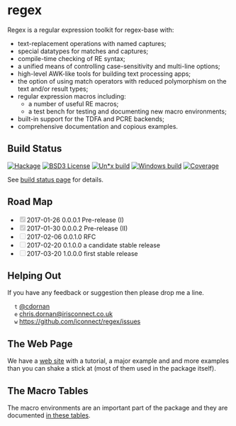 # regex

Regex is a regular expression toolkit for regex-base with:

  * text-replacement operations with named captures;
  * special datatypes for matches and captures;
  * compile-time checking of RE syntax;
  * a unified means of controlling case-sensitivity and multi-line options;
  * high-level AWK-like tools for building text processing apps;
  * the option of using match operators with reduced polymorphism on the
    text and/or result types;
  * regular expression macros including:
      + a number of useful RE macros;
      + a test bench for testing and documenting new macro environments;
  * built-in support for the TDFA and PCRE backends;
  * comprehensive documentation and copious examples.


## Build Status

[![Hackage](http://regex.uk/badges/hackage.svg)](https://hackage.haskell.org/package/regex) [![BSD3 License](http://regex.uk/badges/license.svg)](https://tldrlegal.com/license/bsd-3-clause-license-%28revised%29) [![Un*x build](http://regex.uk/badges/unix-build.svg)](https://travis-ci.org/iconnect/regex) [![Windows build](http://regex.uk/badges/windows-build.svg)](https://ci.appveyor.com/project/engineerirngirisconnectcouk/regex/branch/master) [![Coverage](http://regex.uk/badges/coverage.svg)](https://coveralls.io/github/iconnect/regex?branch=master)

See [build status page](http://regex.uk/build-status) for details.


## Road Map

<ul class='contains-task-list'>
  <li class='task-list-item'><input type='checkbox' class='task-list-item-checkbox' checked='' disabled=''/>2017-01-26  0.0.0.1  Pre-release (I)</li>
  <li class='task-list-item'><input type='checkbox' class='task-list-item-checkbox' checked='' disabled=''/>2017-01-30  0.0.0.2  Pre-release (II)</li>
  <li class='task-list-item'><input type='checkbox' class='task-list-item-checkbox' disabled=''/>2017-02-06  0.0.1.0  RFC</li>
  <li class='task-list-item'><input type='checkbox' class='task-list-item-checkbox' disabled=''/>2017-02-20  0.1.0.0  a candidate stable release</li>
  <li class='task-list-item'><input type='checkbox' class='task-list-item-checkbox' disabled=''/>2017-03-20  1.0.0.0  first stable release</li>
</ul>


## Helping Out

If you have any feedback or suggestion then please drop me a line.

&nbsp;&nbsp;&nbsp;&nbsp;`t` [@cdornan](https://twitter.com/cdornan)<br/>
&nbsp;&nbsp;&nbsp;&nbsp;`e` chris.dornan@irisconnect.co.uk<br/>
&nbsp;&nbsp;&nbsp;&nbsp;`w` https://github.com/iconnect/regex/issues


## The Web Page

We have a [web site](http://regex.uk) with a tutorial,
a major example and and more examples than you can shake a stick at (most
of them used in the package itself).


## The Macro Tables

The macro environments are an important part of the package and they
are documented [in these tables](macros).
